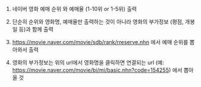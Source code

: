 1. 네이버 영화 예매 순위 와 예매율 (1-10위 or 1-5위) 출력

2. 단순히 순위와 영화명, 예매율만 출력하는 것이 아니라 영화의 부가정보 (평점, 개봉일 등)과 함께 출력

3. https://movie.naver.com/movie/sdb/rank/rreserve.nhn 에서 예매 순위를 뽑아와서 출력

4. 영화의 부가정보는 위의 url에서 영화명을 클릭하면 연결되는 url (예: https://movie.naver.com/movie/bi/mi/basic.nhn?code=154255) 에서 뽑아올 것
